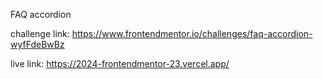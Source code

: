 FAQ accordion

challenge link: https://www.frontendmentor.io/challenges/faq-accordion-wyfFdeBwBz

live link: https://2024-frontendmentor-23.vercel.app/
